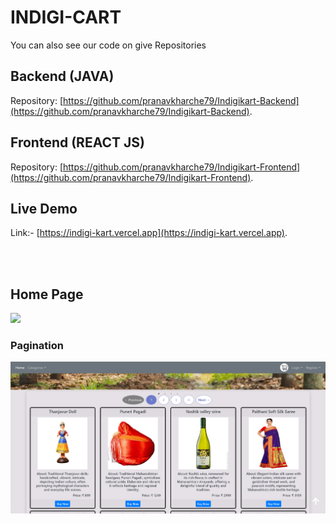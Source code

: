 # INDIGI-CART

You can also see our code on give Repositories 

## Backend (JAVA)

Repository: [https://github.com/pranavkharche79/Indigikart-Backend](https://github.com/pranavkharche79/Indigikart-Backend).

## Frontend (REACT JS)

Repository: [https://github.com/pranavkharche79/Indigikart-Frontend](https://github.com/pranavkharche79/Indigikart-Frontend).

## Live Demo

Link:- [https://indigi-kart.vercel.app](https://indigi-kart.vercel.app).

<br/>
<br/>

## Home Page
<img src="/Images/IndiGI-Kart.png"/>
<br/>

### Pagination
<img src="/Images/pagination.png"/>
<br/>